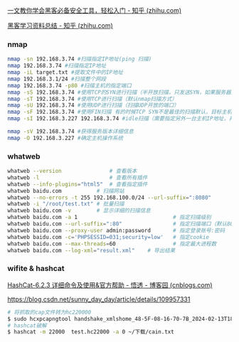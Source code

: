 [一文教你学会黑客必备安全工具，轻松入门 - 知乎 (zhihu.com)](https://zhuanlan.zhihu.com/p/401413938)

[黑客学习资料总结 - 知乎 (zhihu.com)](https://zhuanlan.zhihu.com/p/400586587)

### nmap

```bash
nmap -sn 192.168.3.74 #扫描指定IP地址(ping 扫描)
nmap 192.168.3.74 #扫描指定IP地址
nmap -iL target.txt #提取文件中的IP地址
nmap 192.168.3.1/24 #扫描整个网段
nmap 192.168.3.74 -p80 #扫描主机的指定端口
nmap -sS 192.168.3.74 #使用TCP的SYN进行扫描（半开放扫描，只发送SYN，如果服务器回复SYN，ACK。证明端口开放，不建立完整连接）
nmap -sT 192.168.3.74 #使用TCP进行扫描（默认nmap扫描方式）
nmap -sU 192.168.3.74 #使用UDP进行扫描（扫描UDP开放的端口）
nmap -sF 192.168.3.74 #使用FIN扫描 有的时候TCP SYN不是最佳的扫描默认，目标主机可能有IDS/IPS系统的存在，防火墙可能过滤掉SYN数据包。而发送一个FIN标志的数据包不需要完成TCP的握手。
nmap -sI 192.168.3.227 192.168.3.74 #idle扫描（需要指定另外一台主机IP地址，并且目标主机的IPID是递增的） idlescan是一种理想的扫描方式，它使用另一台网络上的主机替你发送数据包，从而隐藏自己。

nmap -sV 192.168.3.74 #获得服务版本详细信息
nmap -O 192.168.3.227 #确定主机操作系统

```



### whatweb

```bash
whatweb --version				# 查看版本
whatweb -l						# 查看所有插件 
whatweb --info-plugins="html5"	# 查看指定插件
whatweb baidu.com			# 扫描网站
whatweb --no-errors -t 255 192.168.100.0/24 --url-suffix=":8080"		# 扫描网段，且端口为8080
whatweb -i "/root/test.txt"	# 批量扫描
whatweb baidu.com -v		# 显示详细的扫描信息
whatweb baidu.com -a 1								# 指定扫描级别
whatweb baidu.com --url-suffix=":80"				# 指定扫描端口（默认80）
whatweb baidu.com --proxy-user admin:password		# 指定登录账号:密码
whatweb baidu.com -c='PHPSESSID=031;security=low'	# 指定cookie
whatweb baidu.com --max-threads=60					# 指定最大进程数
whatweb baidu.com --log-xml="result.xml"	# 导出结果

```

### wifite & hashcat

[HashCat-6.2.3 详细命令及使用&官方帮助 - 悟透 - 博客园 (cnblogs.com)](https://www.cnblogs.com/wutou/p/17672213.html)

https://blog.csdn.net/sunny_day_day/article/details/109957331

```bash
# 将抓取的cap文件转为hc220000
$ sudo hcxpcapngtool handshake_xmlshome_48-5F-08-16-70-7B_2024-02-13T18-03-46.cap -o test.hc22000
# hashcat破解
$ hashcat -m 22000  test.hc22000 -a 0 ~/下载/cain.txt
```

